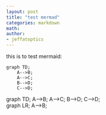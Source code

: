 ```yaml
---
layout: post
title: "test mermad"
categories: markdown
math: 
author:
- jeffatoptics
---
```


this is to test mermaid:

```mermaid
graph TD;
    A-->B;
    A-->C;
    B-->D;
    C-->D;
```

<div class="mermaid"> graph TD; A-->B; A-->C; B-->D; C-->D; </div>

<script async src="https://unpkg.com/mermaid@8.2.3/dist/mermaid.min.js"></script>

<div class="mermaid">
graph LR;
  A-->B;
</div>
